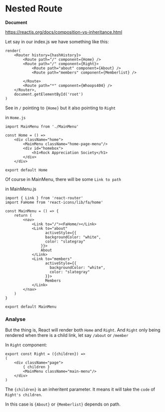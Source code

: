 # Nested Route

**Document**

https://reactjs.org/docs/composition-vs-inheritance.html

Let say in our index.js we have something like this:

```react
render(
    <Router history={hashHistory}>
        <Route path="/" component={Home} />
        <Route path="/" component={Right}>
            <Route path="about" component={About} />
            <Route path="members" component={Memberlist} />

        </Route>
        <Route path="*" component={Whoops404} />
    </Router>,
    document.getElementById('root')
)
```



See in `/` pointing to `{Home}` but it also pointing to `Right`

in `Home.js`

```react
import MainMenu from './MainMenu'

const Home = () =>
    <div className="home">
        <MainMenu className="home-page-menu"/>
        <div id="homebox">
            <h1>Rock Appreciation Society</h1>
        </div>
    </div>

export default Home
```

Of course in MainMenu, there will be some `Link to path`

in MainMenu.js

```react
import { Link } from 'react-router'
import FaHome from 'react-icons/lib/fa/home'

const MainMenu = () => {
    return (
        <nav>
            <Link to="/"><FaHome/></Link>
            <Link to="about" 
            	  activeStyle={{
            	  backgroundColor: "white", 
            	  color: "slategray"
            	}}>
            	About
            </Link>
            <Link to="members" 
            	  activeStyle={{
            	  	backgroundColor: "white", 
            	  	color: "slategray"
            	  }}>
            	  Members
           	</Link>
        </nav>
    )
}

export default MainMenu
```

### Analyse

But the thing is, React will render both `Home` and `Right`. And `Right` only being rendered when there is a child link, let say `/about` or `/member`

In `Right` component:

```react
export const Right = ({children}) =>
(
    <div className="page">
        { children }
        <MainMenu className="main-menu"/>
    </div>
)
```

The `{children}` is an inheritent parameter. It means it will take the `code` of `Right's children`.

In this case is `{About}` or `{Memberlist}` depends on path.
